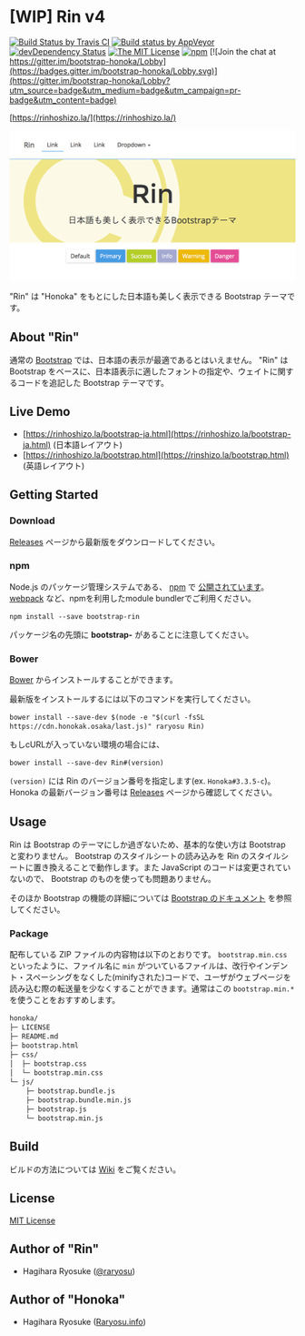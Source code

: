# [WIP] Rin v4

[![Build Status by Travis CI](https://travis-ci.org/raryosu/Rin.svg?branch=master)](https://travis-ci.org/raryosu/Rin)
[![Build status by AppVeyor](https://ci.appveyor.com/api/projects/status/6j4y6bugti7f1aff/branch/master?svg=true)](https://ci.appveyor.com/project/raryosu/Rin/branch/master)
[![devDependency Status](https://david-dm.org/raryosu/Rin/dev-status.svg)](https://david-dm.org/raryosu/Rin#info=devDependencies)
[![The MIT License](https://img.shields.io/badge/license-MIT-blue.svg)](LICENSE)
[![npm](https://img.shields.io/npm/v/bootstrap-rin.svg)](https://www.npmjs.com/package/bootstrap-rin)
[![Join the chat at https://gitter.im/bootstrap-honoka/Lobby](https://badges.gitter.im/bootstrap-honoka/Lobby.svg)](https://gitter.im/bootstrap-honoka/Lobby?utm_source=badge&utm_medium=badge&utm_campaign=pr-badge&utm_content=badge)

[https://rinhoshizo.la/](https://rinhoshizo.la/)

[![Rin](docs/assets/img/sample.png)](https://rinhoshizo.la/)

"Rin" は "Honoka" をもとにした日本語も美しく表示できる Bootstrap テーマです。

## About "Rin"

通常の [Bootstrap](http://getbootstrap.com/) では、日本語の表示が最適であるとはいえません。 "Rin" は Bootstrap をベースに、日本語表示に適したフォントの指定や、ウェイトに関するコードを追記した Bootstrap テーマです。

## Live Demo

* [https://rinhoshizo.la/bootstrap-ja.html](https://rinhoshizo.la/bootstrap-ja.html) (日本語レイアウト)
* [https://rinhoshizo.la/bootstrap.html](https://rinshizo.la/bootstrap.html) (英語レイアウト)

## Getting Started

### Download

[Releases](https://github.com/raryosu/Rin/releases) ページから最新版をダウンロードしてください。

### npm

Node.js のパッケージ管理システムである、 [npm](https://npmjs.com) で [公開されています](https://www.npmjs.com/package/bootstrap-rin)。 [webpack](https://webpack.js.org/) など、npmを利用したmodule bundlerでご利用ください。

```
npm install --save bootstrap-rin
```

パッケージ名の先頭に **bootstrap-** があることに注意してください。

### Bower

[Bower](http://bower.io/) からインストールすることができます。

最新版をインストールするには以下のコマンドを実行してください。

```
bower install --save-dev $(node -e "$(curl -fsSL https://cdn.honokak.osaka/last.js)" raryosu Rin)
```

もしcURLが入っていない環境の場合には、

```
bower install --save-dev Rin#(version)
```

`(version)` には Rin のバージョン番号を指定します(ex. `Honoka#3.3.5-c`)。 Honoka の最新バージョン番号は [Releases](https://github.com/raryosu/Rin/releases) ページから確認してください。

## Usage

Rin は Bootstrap のテーマにしか過ぎないため、基本的な使い方は Bootstrap と変わりません。  Bootstrap のスタイルシートの読み込みを Rin のスタイルシートに置き換えることで動作します。また JavaScript のコードは変更されていないので、 Bootstrap のものを使っても問題ありません。

そのほか Bootstrap の機能の詳細については [Bootstrap のドキュメント](https://getbootstrap.com/docs/4.1/getting-started/introduction/) を参照してください。

### Package

配布している ZIP ファイルの内容物は以下のとおりです。 `bootstrap.min.css` といったように、ファイル名に `min` がついているファイルは、改行やインデント・スペーシングをなくした(minifyされた)コードで、ユーザがウェブページを読み込む際の転送量を少なくすることができます。通常はこの `bootstrap.min.*` を使うことをおすすめします。

```
honoka/
├─ LICENSE
├─ README.md
├─ bootstrap.html
├─ css/
│  ├─ bootstrap.css
│  └─ bootstrap.min.css
└─ js/
    ├─ bootstrap.bundle.js
    ├─ bootstrap.bundle.min.js
    ├─ bootstrap.js
    └─ bootstrap.min.js
```

## Build

ビルドの方法については [Wiki](https://github.com/windyakin/Honoka/wiki) をご覧ください。

## License

[MIT License](LICENSE)

## Author of "Rin"

* Hagihara Ryosuke ([@raryosu](https://twitter.com/raryosu))

## Author of "Honoka"

 * Hagihara Ryosuke ([Raryosu.info](http://raryosu.info/))
